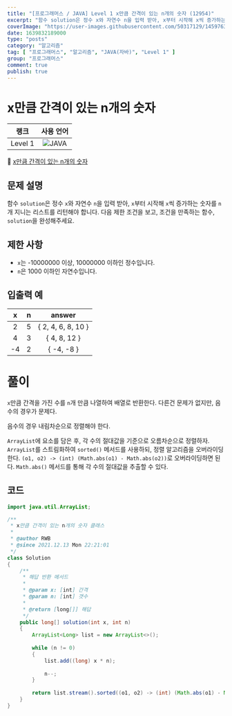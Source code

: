 ```yaml
---
title: "[프로그래머스 / JAVA] Level 1 x만큼 간격이 있는 n개의 숫자 (12954)"
excerpt: "함수 solution은 정수 x와 자연수 n을 입력 받아, x부터 시작해 x씩 증가하는 숫자를 n개 지니는 리스트를 리턴해야 합니다. 다음 제한 조건을 보고, 조건을 만족하는 함수, solution을 완성해주세요."
coverImage: "https://user-images.githubusercontent.com/50317129/145976356-6b5d1430-31c0-4c34-829e-6be8f747ab19.png"
date: 1639832189000
type: "posts"
category: "알고리즘"
tag: [ "프로그래머스", "알고리즘", "JAVA(자바)", "Level 1" ]
group: "프로그래머스"
comment: true
publish: true
---
```


# x만큼 간격이 있는 n개의 숫자

|  랭크   |                                                      사용 언어                                                      |
| :-----: | :-----------------------------------------------------------------------------------------------------------------: |
| Level 1 | ![JAVA](https://shields.io/badge/java-JDK%2011-lightgray?logo=java&style=plastic&logoColor=white&labelColor=orange) |

🔗 [x만큼 간격이 있는 n개의 숫자](https://programmers.co.kr/learn/courses/30/lessons/12954)





## 문제 설명

함수 `solution`은 정수 `x`와 자연수 `n`을 입력 받아, `x`부터 시작해 `x`씩 증가하는 숫자를 `n`개 지니는 리스트를 리턴해야 합니다. 다음 제한 조건을 보고, 조건을 만족하는 함수, `solution`을 완성해주세요.





## 제한 사항

* `x`는 -10000000 이상, 10000000 이하인 정수입니다.
* `n`은 1000 이하인 자연수입니다.





## 입출력 예

|   x   |   n   |       answer       |
| :---: | :---: | :----------------: |
|   2   |   5   | { 2, 4, 6, 8, 10 } |
|   4   |   3   |    { 4, 8, 12 }    |
|  -4   |   2   |     { -4, -8 }     |










# 풀이

`x`만큼 간격을 가진 수를 `n`개 만큼 나열하여 배열로 반환한다. 다른건 문제가 없지만, 음수의 경우가 문제다.

음수의 경우 내림차순으로 정렬해야 한다.

`ArrayList`에 요소를 담은 후, 각 수의 절대값을 기준으로 오름차순으로 정렬하자. `ArrayList`를 스트림화하여 `sorted()` 메서드를 사용하되, 정렬 알고리즘을 오버라이딩한다. `(o1, o2) -> (int) (Math.abs(o1) - Math.abs(o2))`로 오버라이딩하면 된다. `Math.abs()` 메서드를 통해 각 수의 절대값을 추출할 수 있다.





## 코드

``` java
import java.util.ArrayList;

/**
 * x만큼 간격이 있는 n개의 숫자 클래스
 *
 * @author RWB
 * @since 2021.12.13 Mon 22:21:01
 */
class Solution
{
	/**
	 * 해답 반환 메서드
	 *
	 * @param x: [int] 간격
	 * @param n: [int] 갯수
	 *
	 * @return [long[]] 해답
	 */
	public long[] solution(int x, int n)
	{
		ArrayList<Long> list = new ArrayList<>();
		
		while (n != 0)
		{
			list.add((long) x * n);
			
			n--;
		}
		
		return list.stream().sorted((o1, o2) -> (int) (Math.abs(o1) - Math.abs(o2))).mapToLong(Long::longValue).toArray();
	}
}
```